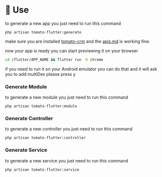 # 📐 Use

to generate a new app you just need to run this command

```
php artisan tomato-flutter:generate
```

make sure you are installed [tomato-crm](../tomato-crm/ "mention") and the [apis.md](../tomato-crm/apis.md "mention") is working fine.

now your app is ready you can start previewing it on your browser

```bash
cd /flutter/APP_NAME && flutter run -D chrome
```

if you need to run it on your Android emulator you can do that and it will ask you to add multiDex please press y

### Generate Module <a href="#user-content-generate-module" id="user-content-generate-module"></a>

to generate a new module you just need to run this command

```
php artisan tomato-flutter:module
```

### Generate Controller <a href="#user-content-generate-controller" id="user-content-generate-controller"></a>

to generate a new controller you just need to run this command

```
php artisan tomato-flutter:controller
```

### Generate Service <a href="#user-content-generate-service" id="user-content-generate-service"></a>

to generate a new service you just need to run this command

```
php artisan tomato-flutter:service
```



